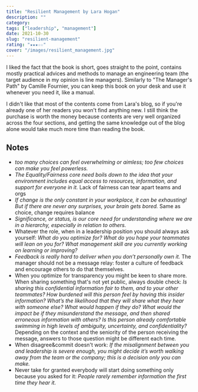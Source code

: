 ```yaml
---
title: "Resilient Management by Lara Hogan"
description: ""
category:
tags: ["leadership", "management"]
date: 2021-10-30
slug: "resilient-management"
rating: "★★★☆☆"
cover: "/images/resilient_management.jpg"
---
```


I liked the fact that the book is short, goes straight to the point, contains mostly
practical advices and methods to manage an engineering team (the target audience in my
opinion is line managers). Similarly to "The Manager's Path" by Camille Fournier, you
can keep this book on your desk and use it whenever you need it, like a manual.

<!--more-->

I didn't like that most of the contents come from Lara's blog, so if you're already one
of her readers you won't find anything new. I still think the purchase is worth the money
because contents are very well organized across the four sections, and getting the same
knowledge out of the blog alone would take much more time than reading the book.

## Notes

- _too many choices can feel overwhelming or aimless; too few choices can make you feel powerless._
- _The Equality/Fairness core need boils down to the idea that your environment includes equal access to resources, information, and support for everyone in it._ Lack of fairness can tear apart teams and orgs
- _If change is the only constant in your workplace, it can be exhausting! But if there are never any surprises, your brain gets bored._ Same as choice, change requires balance
- _Significance, or status, is our core need for understanding where we are in a hierarchy, especially in relation to others._
- Whatever the role, when in a leadership position you should always ask yourself: _What do you optimize for? What do you hope your teammates will lean on you for? What management skill are you currently working on learning or improving?_
- _Feedback is really hard to deliver when you don’t personally own it._ The manager should not be a message relay: foster a culture of feedback and encourage others to do that themselves.
- When you optimize for transparency you might be keen to share more. When sharing something that's not
  yet public, always double check: _Is sharing this confidential information fair to them, and to your other teammates? How burdened will this person feel by having this insider information? What’s the likelihood that they will share what they hear with someone else? What would happen if they do? What would the impact be if they misunderstand the message, and then shared erroneous information with others? Is this person already comfortable swimming in high levels of ambiguity, uncertainty, and confidentiality?_ Depending on the context and the seniority of the person receiving the message,
  answers to those question might be different each time.
- When disagree&commit doesn't work: _If the misalignment between you and leadership is severe enough, you might decide it’s worth walking away from the team or the company; this is a decision only you can make._
- Never take for granted everybody will start doing something only because you asked for it: _People rarely remember information the first time they hear it._
